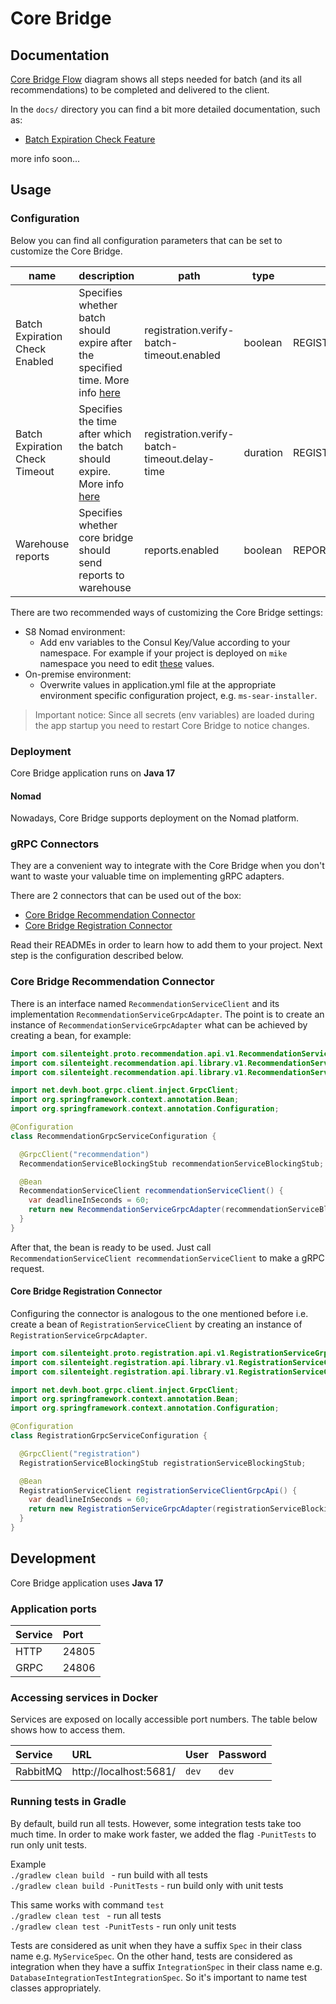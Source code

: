 # Core Bridge

## Documentation

[Core Bridge Flow](https://whimsical.com/bridge-flow-v2-RpoCuxSMUszaXijf34na8y) diagram shows all steps needed for batch (and its all recommendations) to be completed and delivered to the client.  

In the `docs/` directory you can find a bit more detailed documentation, such as:
* [Batch Expiration Check Feature](docs/batch_expiration.adoc)

more info soon...

## Usage

### Configuration
Below you can find all configuration parameters that can be set to customize the Core Bridge.

| name                           	 | description                                                                     	                           | path                                                            	 | type     	 | env variable (can be set e.g. via Consul       | default 	 |
|----------------------------------|-------------------------------------------------------------------------------------------------------------|-------------------------------------------------------------------|------------|------------------------------------------------|-----------|
| Batch Expiration Check Enabled 	 | Specifies whether batch should expire after the specified time. More info [here](docs/batch_expiration.adoc) 	 | registration.verify-batch-timeout.enabled 	                       | boolean  	 | REGISTRATION_VERIFY_BATCH_TIMEOUT_ENABLED    	 | true    	 |
| Batch Expiration Check Timeout 	 | Specifies the time after which the batch should expire. More info [here](docs/batch_expiration.adoc)        | registration.verify-batch-timeout.delay-time      	               | duration 	 | REGISTRATION_VERIFY_BATCH_TIMEOUT_DELAY_TIME 	 | 60m     	 |
| Warehouse reports                | Specifies whether core bridge should send reports to warehouse | reports.enabled                              | boolean    | REPORTS_ENABLED                                | true      |

There are two recommended ways of customizing the Core Bridge settings:
* S8 Nomad environment:
  * Add env variables to the Consul Key/Value according to your namespace. For example if your project is deployed on `mike` namespace you need to edit [these](http://10.8.0.1:8500/ui/dc1/kv/mike/core-bridge/secrets/edit) values.
* On-premise environment:
  * Overwrite values in application.yml file at the appropriate environment specific configuration project, e.g. `ms-sear-installer`.

> Important notice: Since all secrets (env variables) are loaded during the app startup you need to restart Core Bridge to notice changes.  

### Deployment
Core Bridge application runs on **Java 17**
#### Nomad
Nowadays, Core Bridge supports deployment on the Nomad platform.

### gRPC Connectors

They are a convenient way to integrate with the Core Bridge when you don't want to waste your
valuable time on implementing gRPC adapters.

There are 2 connectors that can be used out of the box:
* [Core Bridge Recommendation Connector](https://gitlab.silenteight.com/all-in/core-bridge-recommendation-connector)
* [Core Bridge Registration Connector](https://gitlab.silenteight.com/all-in/core-bridge-registration-connector)

Read their READMEs in order to learn how to add them to your project.
Next step is the configuration described below.

### Core Bridge Recommendation Connector

There is an interface named `RecommendationServiceClient` and its implementation `RecommendationServiceGrpcAdapter`.
The point is to create an instance of `RecommendationServiceGrpcAdapter` what can be achieved
by creating a bean, for example:

```java
import com.silenteight.proto.recommendation.api.v1.RecommendationServiceGrpc.RecommendationServiceBlockingStub;
import com.silenteight.recommendation.api.library.v1.RecommendationServiceClient;
import com.silenteight.recommendation.api.library.v1.RecommendationServiceGrpcAdapter;

import net.devh.boot.grpc.client.inject.GrpcClient;
import org.springframework.context.annotation.Bean;
import org.springframework.context.annotation.Configuration;

@Configuration
class RecommendationGrpcServiceConfiguration {

  @GrpcClient("recommendation")
  RecommendationServiceBlockingStub recommendationServiceBlockingStub;

  @Bean
  RecommendationServiceClient recommendationServiceClient() {
    var deadlineInSeconds = 60;
    return new RecommendationServiceGrpcAdapter(recommendationServiceBlockingStub, deadlineInSeconds);
  }
}
```

After that, the bean is ready to be used.
Just call `RecommendationServiceClient recommendationServiceClient` to make a gRPC request.

#### Core Bridge Registration Connector

Configuring the connector is analogous to the one mentioned before i.e. create a bean of `RegistrationServiceClient`
by creating an instance of `RegistrationServiceGrpcAdapter`.

```java
import com.silenteight.proto.registration.api.v1.RegistrationServiceGrpc.RegistrationServiceBlockingStub;
import com.silenteight.registration.api.library.v1.RegistrationServiceClient;
import com.silenteight.registration.api.library.v1.RegistrationServiceGrpcAdapter;

import net.devh.boot.grpc.client.inject.GrpcClient;
import org.springframework.context.annotation.Bean;
import org.springframework.context.annotation.Configuration;

@Configuration
class RegistrationGrpcServiceConfiguration {

  @GrpcClient("registration")
  RegistrationServiceBlockingStub registrationServiceBlockingStub;

  @Bean
  RegistrationServiceClient registrationServiceClientGrpcApi() {
    var deadlineInSeconds = 60;
    return new RegistrationServiceGrpcAdapter(registrationServiceBlockingStub, deadlineInSeconds);
  }
}
```

## Development
Core Bridge application uses **Java 17**
### Application ports

| Service  | Port    |
|:---------|:--------|
| HTTP     | 24805   | 
| GRPC     | 24806   |

### Accessing services in Docker

Services are exposed on locally accessible port numbers. The table below shows how to access them.

| Service    | URL                              | User    | Password  |
|:-----------|:---------------------------------|:--------|:----------|
| RabbitMQ   | http://localhost:5681/           | `dev`   | `dev`     |

### Running tests in Gradle

By default, build run all tests. However, some integration tests take too much time. In order to
make work faster, we added the flag `-PunitTests` to run only unit tests. <br>

Example <br>
`./gradlew clean build ` - run build with all tests <br>
`./gradlew clean build -PunitTests` - run build only with unit tests

This same works with command `test` <br>
`./gradlew clean test ` - run all tests <br>
`./gradlew clean test -PunitTests` - run only unit tests

Tests are considered as unit when they have a suffix `Spec` in their class name e.g. `MyServiceSpec`.
On the other hand, tests are considered as integration when they have a suffix `IntegrationSpec` in their class name
e.g. `DatabaseIntegrationTestIntegrationSpec`.
So it's important to name test classes appropriately.
